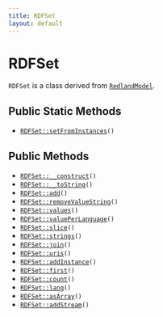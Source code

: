 ```yaml
---
title: RDFSet
layout: default
---
```


# RDFSet

<code>RDFSet</code> is a class derived from <code><a href="RedlandModel">RedlandModel</a></code>.

## Public Static Methods

* <code><a href="RDFSet%3A%3AsetFromInstances">RDFSet::setFromInstances</a>()</code>

## Public Methods

* <code><a href="RDFSet%3A%3A__construct">RDFSet::__construct</a>()</code>
* <code><a href="RDFSet%3A%3A__toString">RDFSet::__toString</a>()</code>
* <code><a href="RDFSet%3A%3Aadd">RDFSet::add</a>()</code>
* <code><a href="RDFSet%3A%3AremoveValueString">RDFSet::removeValueString</a>()</code>
* <code><a href="RDFSet%3A%3Avalues">RDFSet::values</a>()</code>
* <code><a href="RDFSet%3A%3AvaluePerLanguage">RDFSet::valuePerLanguage</a>()</code>
* <code><a href="RDFSet%3A%3Aslice">RDFSet::slice</a>()</code>
* <code><a href="RDFSet%3A%3Astrings">RDFSet::strings</a>()</code>
* <code><a href="RDFSet%3A%3Ajoin">RDFSet::join</a>()</code>
* <code><a href="RDFSet%3A%3Auris">RDFSet::uris</a>()</code>
* <code><a href="RDFSet%3A%3AaddInstance">RDFSet::addInstance</a>()</code>
* <code><a href="RDFSet%3A%3Afirst">RDFSet::first</a>()</code>
* <code><a href="RDFSet%3A%3Acount">RDFSet::count</a>()</code>
* <code><a href="RDFSet%3A%3Alang">RDFSet::lang</a>()</code>
* <code><a href="RDFSet%3A%3AasArray">RDFSet::asArray</a>()</code>
* <code><a href="RDFSet%3A%3AaddStream">RDFSet::addStream</a>()</code>

